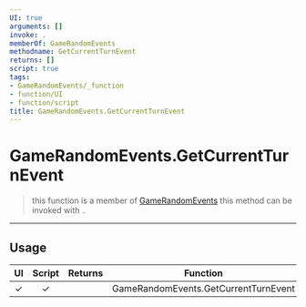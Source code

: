 ```yaml
---
UI: true
arguments: []
invoke: .
memberOf: GameRandomEvents
methodname: GetCurrentTurnEvent
returns: []
script: true
tags:
- GameRandomEvents/_function
- function/UI
- function/script
title: GameRandomEvents.GetCurrentTurnEvent
---
```

# GameRandomEvents.GetCurrentTurnEvent
> this function is a member of [GameRandomEvents](civ-6/lua/GameRandomEvents.md)
> this method can be invoked with `.`
-----
## Usage
|  UI | Script | Returns | Function | Arguments |
|:---:|:------:|-------:|:--------:|:---------|
|✓|✓||GameRandomEvents.GetCurrentTurnEvent||
